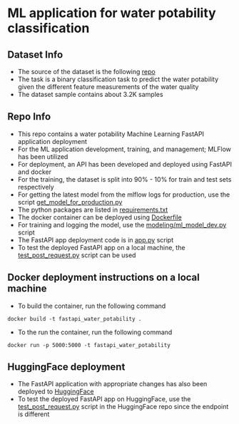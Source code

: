 # ML application for water potability classification

## Dataset Info
* The source of the dataset is the following [repo](https://github.com/MainakRepositor/Datasets/tree/master)
* The task is a binary classification task to predict the water potability given the different feature measurements of the water quality
* The dataset sample contains about 3.2K samples

## Repo Info
* This repo contains a water potability Machine Learning FastAPI application deployment
* For the ML application development, training, and management; MLFlow has been utilized
* For deployment, an API has been developed and deployed using FastAPI and docker
* For the training, the dataset is split into 90% - 10% for train and test sets respectively
* For getting the latest model from the mlflow logs for production, use the script [get_model_for_production.py](get_model_for_production.py)
* The python packages are listed in [requirements.txt](requirements.txt)
* The docker container can be deployed using [Dockerfile](Dockerfile)
* For training and logging the model, use the [modeling/ml_model_dev.py](modeling/ml_model_dev.py) script
* The FastAPI app deployment code is in [app.py](app.py) script
* To test the deployed FastAPI app on a local machine, the [test_post_request.py](test_post_request.py) script can be used

## Docker deployment instructions on a local machine
* To build the container, run the following command
```
docker build -t fastapi_water_potability .
```
* To the run the container, run the following command
```
docker run -p 5000:5000 -t fastapi_water_potability
```

## HuggingFace deployment
* The FastAPI application with appropriate changes has also been deployed to [HuggingFace](https://huggingface.co/spaces/abhishekrs4/ML_water_potability)
* To test the deployed FastAPI app on HuggingFace, use the [test_post_request.py](https://huggingface.co/spaces/abhishekrs4/ML_water_potability/blob/main/test_post_request.py) script in the HuggingFace repo since the endpoint is different
